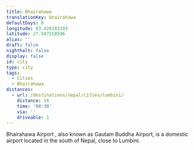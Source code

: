 ```yaml
---
title: Bhairahawa
translationKey: bhairahawa
defaultDays: 0
longitude: 83.420183193
latitude: 27.507558596
alias: ''
draft: false
nighthalt: false
display: false
id: city
type: city
tags:
  - Cities
  - Bhairahawa
distances:
  - url: /destinations/nepal/cities/lumbini/
    distance: 16
    time: '00:30'
    via: ''
    driveable: 1
---
```








Bhairahawa Airport , also known as Gautam Buddha Airport, is a domestic airport located in the south of Nepal, close to Lumbini. 